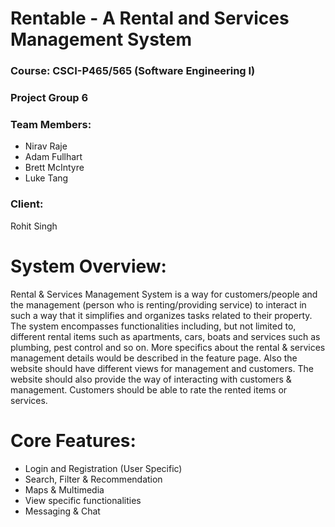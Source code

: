 # Rentable - A Rental and Services Management System

### Course: CSCI-P465/565 (Software Engineering I)
### Project Group 6
### Team Members:
<ul>
  <li>Nirav Raje</li>
  <li>Adam Fullhart</li>  
  <li>Brett McIntyre</li>  
  <li>Luke Tang</li>
</ul>

### Client:
Rohit Singh


# System Overview:
Rental & Services Management System is a way for customers/people and the management (person who is renting/providing service) to interact in such a way that it simplifies and organizes tasks related to their property. The system encompasses functionalities including, but not limited to, different rental items such as apartments, cars, boats and services such as plumbing, pest control and so on. More specifics about the rental & services management details would be described in the feature page. Also the website should have different views for management and customers. The website should also provide the way of interacting with customers & management. Customers should be able to rate the rented items or services.

# Core Features:
<ul>
  <li>Login and Registration (User Specific)</li>
  <li>Search, Filter & Recommendation</li>
  <li>Maps & Multimedia</li>
  <li>View specific functionalities</li>
  <li>Messaging & Chat</li>
</ul>
  
